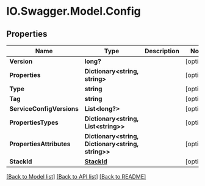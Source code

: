 # IO.Swagger.Model.Config
## Properties

Name | Type | Description | Notes
------------ | ------------- | ------------- | -------------
**Version** | **long?** |  | [optional] 
**Properties** | **Dictionary&lt;string, string&gt;** |  | [optional] 
**Type** | **string** |  | [optional] 
**Tag** | **string** |  | [optional] 
**ServiceConfigVersions** | **List&lt;long?&gt;** |  | [optional] 
**PropertiesTypes** | **Dictionary&lt;string, List&lt;string&gt;&gt;** |  | [optional] 
**PropertiesAttributes** | **Dictionary&lt;string, Dictionary&lt;string, string&gt;&gt;** |  | [optional] 
**StackId** | [**StackId**](StackId.md) |  | [optional] 

[[Back to Model list]](../README.md#documentation-for-models) [[Back to API list]](../README.md#documentation-for-api-endpoints) [[Back to README]](../README.md)

